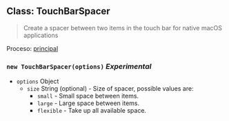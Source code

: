## Class: TouchBarSpacer

> Create a spacer between two items in the touch bar for native macOS applications

Proceso: [principal](../tutorial/quick-start.md#main-process)

### `new TouchBarSpacer(options)` *Experimental*

* `options` Object 
  * `size` String (optional) - Size of spacer, possible values are: 
    * `small` - Small space between items.
    * `large` - Large space between items.
    * `flexible` - Take up all available space.